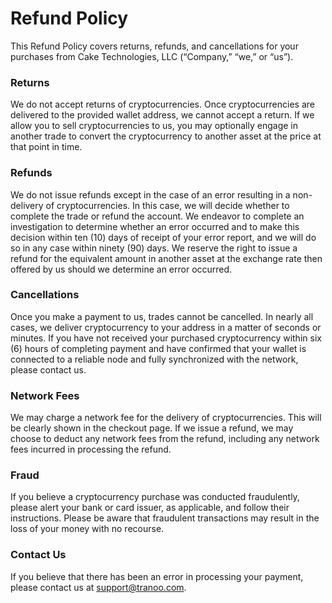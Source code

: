 # Refund Policy

This Refund Policy covers returns, refunds, and cancellations for your purchases from Cake Technologies, LLC (“Company,” “we,” or “us”).

### Returns

We do not accept returns of cryptocurrencies. Once cryptocurrencies are delivered to the provided wallet address, we cannot accept a return. If we allow you to sell cryptocurrencies to us, you may optionally engage in another trade to convert the cryptocurrency to another asset at the price at that point in time.

### Refunds

We do not issue refunds except in the case of an error resulting in a non-delivery of cryptocurrencies. In this case, we will decide whether to complete the trade or refund the account. We endeavor to complete an investigation to determine whether an error occurred and to make this decision within ten (10) days of receipt of your error report, and we will do so in any case within ninety (90) days. We reserve the right to issue a refund for the equivalent amount in another asset at the exchange rate then offered by us should we determine an error occurred.

### Cancellations

Once you make a payment to us, trades cannot be cancelled. In nearly all cases, we deliver cryptocurrency to your address in a matter of seconds or minutes. If you have not received your purchased cryptocurrency within six (6) hours of completing payment and have confirmed that your wallet is connected to a reliable node and fully synchronized with the network, please contact us.

### Network Fees

We may charge a network fee for the delivery of cryptocurrencies. This will be clearly shown in the checkout page. If we issue a refund, we may choose to deduct any network fees from the refund, including any network fees incurred in processing the refund.

### Fraud

If you believe a cryptocurrency purchase was conducted fraudulently, please alert your bank or card issuer, as applicable, and follow their instructions. Please be aware that fraudulent transactions may result in the loss of your money with no recourse.

### Contact Us

If you believe that there has been an error in processing your payment, please contact us at support@tranoo.com.